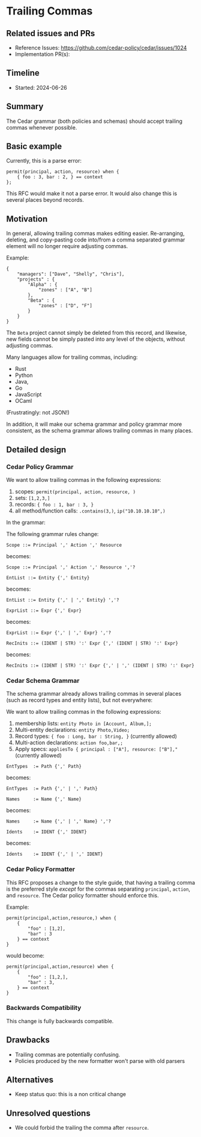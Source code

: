 # Trailing Commas

## Related issues and PRs

- Reference Issues: https://github.com/cedar-policy/cedar/issues/1024
- Implementation PR(s):

## Timeline

- Started: 2024-06-26 

## Summary

The Cedar grammar (both policies and schemas) should accept trailing
commas whenever possible.

## Basic example

Currently, this is a parse error:
```
permit(principal, action, resource) when {
    { foo : 3, bar : 2, } == context  
};
```
This RFC would make it not a parse error. 
It would also change this is several places beyond records.

## Motivation

In general, allowing trailing commas makes editing easier.
Re-arranging, deleting, and copy-pasting code into/from a comma
separated grammar element will no longer require adjusting commas.

Example:
```
{
    "managers": ["Dave", "Shelly", "Chris"],
    "projects" : {
        "Alpha" : {
            "zones" : ["A", "B"]
        },
        "Beta" : {
            "zones" : ["D", "F"]
        }
    }
}
```
The `Beta` project cannot simply be deleted from this record, and
likewise, new fields cannot be simply pasted into any level of the
objects, without adjusting commas.

Many languages allow for trailing commas, including:
* Rust
* Python
* Java,
* Go
* JavaScript
* OCaml

(Frustratingly: not JSON!)

In addition, it will make our schema grammar and policy grammar more
consistent, as the schema grammar allows trailing commas in many places.

## Detailed design

### Cedar Policy Grammar

We want to allow trailing commas in the following expressions:
1. scopes: `permit(principal, action, resource, )` 
2. sets: `[1,2,3,]`
3. records: `{ foo : 1, bar : 3, }`
4. all method/function calls: `.contains(3,)`, `ip("10.10.10.10",)`

In the grammar:

The following grammar rules change:
```
Scope ::= Principal ',' Action ',' Resource
```
becomes:
```
Scope ::= Principal ',' Action ',' Resource ','?
```

```
EntList ::= Entity {',' Entity}
```
becomes:
```
EntList ::= Entity {',' | ',' Entity} ','?
```

```
ExprList ::= Expr {',' Expr}
```
becomes:
```
ExprList ::= Expr {',' | ',' Expr} ','?
```

```
RecInits ::= (IDENT | STR) ':' Expr {',' (IDENT | STR) ':' Expr}
```
becomes:
```
RecInits ::= (IDENT | STR) ':' Expr {',' | ',' (IDENT | STR) ':' Expr}
```

### Cedar Schema Grammar
The schema grammar already allows trailing commas in several places
(such as record types and entity lists), but not everywhere:

We want to allow trailing commas in the following expressions:
1. membership lists: `entity Photo in [Account, Album,];`
2. Multi-entity declarations: `entity Photo,Video;`
3. Record types: `{ foo : Long, bar : String, }` (currently allowed)
4. Multi-action declarations: `action foo,bar,;`
5. Apply specs: `appliesTo { principal : ["A"], resource: ["B"],"`
   (currently allowed)


```
EntTypes  := Path {',' Path}
```
becomes:

```
EntTypes  := Path {',' | ',' Path}
```

```
Names     := Name {',' Name}
```
becomes:
```
Names     := Name {',' | ',' Name} ','?
```

```
Idents    := IDENT {',' IDENT}
```
becomes:
```
Idents    := IDENT {',' | ',' IDENT}
```

### Cedar Policy Formatter
This RFC proposes a change to the style guide, that having a trailing
comma is the preferred style _except_ for the commas separating
`principal`, `action`, and `resource`.
The Cedar policy formatter should enforce this.

Example:
```
permit(principal,action,resource,) when {
    { 
        "foo" : [1,2],
        "bar" : 3
    } == context
}
```
would become:
```
permit(principal,action,resource) when {
    { 
        "foo" : [1,2,],
        "bar" : 3,
    } == context
}
```

### Backwards Compatibility 
This change is fully backwards compatible. 

## Drawbacks

* Trailing commas are potentially confusing.
* Policies produced by the new formatter won't parse with old parsers

## Alternatives

* Keep status quo: this is a non critical change

## Unresolved questions

* We could forbid the trailing the comma after `resource`.

